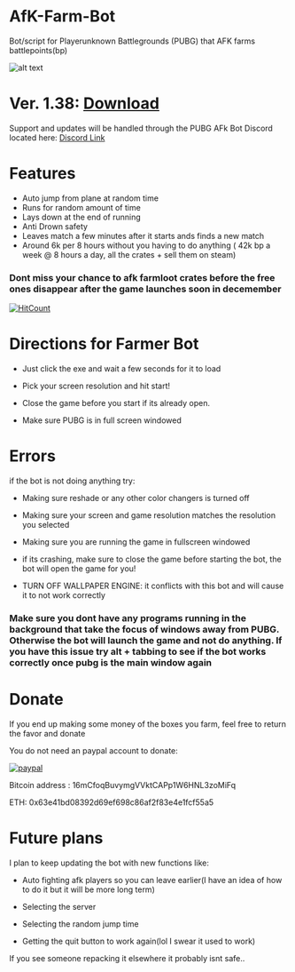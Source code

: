 # AfK-Farm-Bot
Bot/script for Playerunknown Battlegrounds (PUBG) that AFK farms battlepoints(bp)

![alt text](https://i.imgur.com/7gAKF2m.gif "Screenshot")


# Ver. 1.38: [Download](https://sabercathost.com/9hFI/PUBG_Farmer_1.38.zip) 


Support and updates will be handled through the PUBG AFk Bot Discord located here: [Discord Link](https://discord.gg/5CEJVJk)


# Features
* Auto jump from plane at random time
* Runs for random amount of time
* Lays down at the end of running
* Anti Drown safety
* Leaves match a few minutes after it starts ands finds a new match
* Around 6k per 8 hours without you having to do anything ( 42k bp a week @ 8 hours a day, all the crates + sell them on steam)

### Dont miss your chance to afk farmloot crates before the free ones disappear after the game launches soon  in decemember
 
[![HitCount](http://hits.dwyl.io/{clintoxen}/{PUBG-Afk-FarmBot}.svg)](http://hits.dwyl.io/{clintoxen}/{PUBG-Afk-FarmBot})


# Directions for Farmer Bot

* Just click the exe and wait a few seconds for it to load 

* Pick your screen resolution and hit start!

* Close the game before you start if its already open.

* Make sure PUBG is in full screen windowed


# Errors

if the bot is not doing anything try:

* Making sure reshade or any other color changers is turned off

* Making sure your screen and game resolution matches the resolution you selected

* Making sure you are running the game in fullscreen windowed

* if its crashing, make sure to close the game before starting the bot, the bot will open the game for you!

* TURN OFF WALLPAPER ENGINE:
it conflicts with this bot and will cause it to not work correctly

### Make sure you dont have any programs running in the background that take the focus of windows away from PUBG. Otherwise the bot will launch the game and not do anything. If you have this issue try alt + tabbing to see if the bot works correctly once pubg is the main window again


# Donate

If you end up making some money of the boxes you farm, feel free to return the favor and donate 

You do not need an paypal account to donate:

[![paypal](https://www.paypalobjects.com/en_US/i/btn/btn_donateCC_LG.gif)](https://www.paypal.com/cgi-bin/webscr?cmd=_s-xclick&hosted_button_id=RNGQ3W2L2MVDJ)

Bitcoin address : 16mCfoqBuvymgVVktCAPp1W6HNL3zoMiFq

ETH: 0x63e41bd08392d69ef698c86af2f83e4e1fcf55a5



# Future plans

I plan to keep updating the bot with new functions like:

* Auto fighting afk players so you can leave earlier(I have an idea of how to do it but it will be more long term) 

* Selecting the server

* Selecting the random jump time 

* Getting the quit button to work again(lol I swear it used to work)

If you see someone repacking it elsewhere it probably isnt safe..

